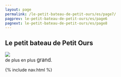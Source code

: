 ```yaml
---
layout: page
permalink: /le-petit-bateau-de-petit-ours/es/page7/
pagprev: le-petit-bateau-de-petit-ours/es/page6
pagnext: le-petit-bateau-de-petit-ours/es/page8
---
```


## Le petit bateau de Petit Ours

<img src="{{ site.baseurl }}/img/le-petit-bateau-de-petit-ours/page7.jpg"/>

<div class="childbook-text">
de plus en plus <big>grand</big>.
</div>

{% include nav.html %}
